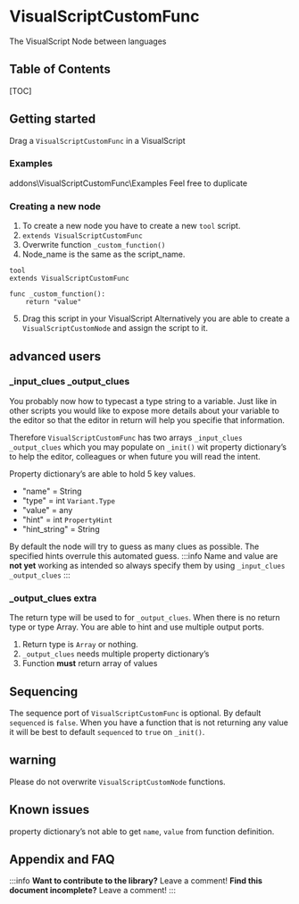 VisualScriptCustomFunc
===
The VisualScript Node between languages
 
## Table of Contents
[TOC]

## Getting started

Drag a `VisualScriptCustomFunc` in a VisualScript

### Examples

addons\VisualScriptCustomFunc\Examples
Feel free to duplicate

### Creating a new node

1. To create a new node you have to create a new `tool` script.
2. `extends VisualScriptCustomFunc`
3. Overwrite function `_custom_function()`
4. Node_name is the same as the script_name.
```
tool
extends VisualScriptCustomFunc

func _custom_function():
	return "value"
```
5. Drag this script in your VisualScript
Alternatively you are able to create a `VisualScriptCustomNode` and assign the script to it.

## advanced users

### _input_clues _output_clues
You probably now how to typecast a type string to a variable. Just like in other scripts you would like to expose more details about your variable to the editor so that the editor in return will help you specifie that information.

Therefore `VisualScriptCustomFunc` has two arrays `_input_clues` `_output_clues` which you may populate on `_init()` wit property dictionary’s to help the editor, colleagues or when future you will read the intent.

Property dictionary’s are able to hold 5 key values.
* "name" = String
* "type" = int `Variant.Type`
* "value" = any
* "hint" = int `PropertyHint`
* "hint_string" = String

By default the node will try to guess as many clues as possible.
The specified hints overrule this automated guess. 
:::info
Name and value are **not yet** working as intended so always specify them by using `_input_clues` `_output_clues`
:::

### _output_clues extra

The return type will be used to for `_output_clues`.
When there is no return type or type Array. You are able to hint and use multiple output ports.
1. Return type is `Array` or nothing.
2. `_output_clues` needs multiple property dictionary’s
3. Function **must** return array of values

## Sequencing
The sequence port of `VisualScriptCustomFunc` is optional.
By default `sequenced` is `false`.
When you have a function that is not returning any value it will be best to default `sequenced` to `true` on `_init()`.

## warning

Please do not overwrite `VisualScriptCustomNode` functions.

## Known issues

property dictionary’s not able to get `name`, `value` from function definition.

## Appendix and FAQ
:::info
**Want to contribute to the library?** Leave a comment!
**Find this document incomplete?** Leave a comment!
:::